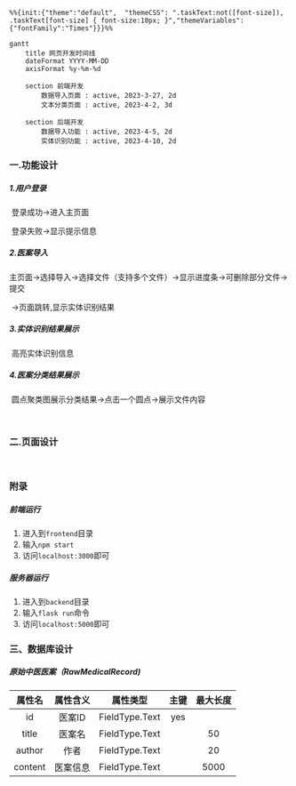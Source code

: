 ```mermaid
%%{init:{"theme":"default",  "themeCSS": ".taskText:not([font-size]), .taskText[font-size] { font-size:10px; }","themeVariables":{"fontFamily":"Times"}}}%%

gantt
	title 网页开发时间线
    dateFormat YYYY-MM-DD
	axisFormat %y-%m-%d
	
	section 前端开发
		数据导入页面 : active, 2023-3-27, 2d
		文本分类页面 : active, 2023-4-2, 3d
		
    section 后端开发
    	数据导入功能 : active, 2023-4-5, 2d
    	实体识别功能 : active, 2023-4-10, 2d
```



### 一.功能设计

##### 1.用户登录

​	登录成功->进入主页面

​	登录失败->显示提示信息



##### 2.医案导入

​	主页面->选择导入->选择文件（支持多个文件）->显示进度条->可删除部分文件->提交

​	->页面跳转,显示实体识别结果



##### 3.实体识别结果展示

​	高亮实体识别信息



##### 4.医案分类结果展示

​	圆点聚类图展示分类结果->点击一个圆点->展示文件内容

<br>

### 二.页面设计

<br>

### 附录

##### 前端运行

1. 进入到`frontend`目录
2. 输入`npm start`
3. 访问`localhost:3000`即可



##### 服务器运行

1. 进入到`backend`目录
2. 输入`flask run`命令
3. 访问`localhost:5000`即可



### 三、数据库设计

##### 原始中医医案（RawMedicalRecord)

| 属性名  | 属性含义 |    属性类型    | 主键 | 最大长度 |
| :-----: | :------: | :------------: | :--: | :------: |
|   id    |  医案ID  | FieldType.Text | yes  |          |
|  title  |  医案名  | FieldType.Text |      |    50    |
| author  |   作者   | FieldType.Text |      |    20    |
| content | 医案信息 | FieldType.Text |      |   5000   |

​	
